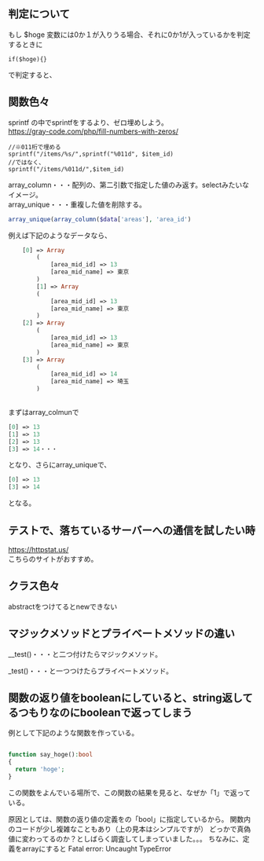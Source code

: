 ## 判定について
もし $hoge 変数には0か１が入りうる場合、それに0か1が入っているかを判定するときに

```
if($hoge){}
```
で判定すると、

## 関数色々
sprintf の中でsprintfをするより、ゼロ埋めしよう。<br>
https://gray-code.com/php/fill-numbers-with-zeros/

```
//※011桁で埋める
sprintf("/items/%s/",sprintf("%011d", $item_id)
//ではなく、
sprintf("/items/%011d/",$item_id)
```

array_column・・・配列の、第二引数で指定した値のみ返す。selectみたいなイメージ。<br>
array_unique・・・重複した値を削除する。
```php
array_unique(array_column($data['areas'], 'area_id')
```

例えば下記のようなデータなら、

```php
	[0] => Array
        (
            [area_mid_id] => 13
            [area_mid_name] => 東京
        )
        [1] => Array
        (
            [area_mid_id] => 13
            [area_mid_name] => 東京
		)
	[2] => Array
        (
            [area_mid_id] => 13
            [area_mid_name] => 東京
		)
	[3] => Array
        (
            [area_mid_id] => 14
            [area_mid_name] => 埼玉
		)
  
```
まずはarray_colmunで
```php
[0] => 13
[1] => 13
[2] => 13
[3] => 14・・・
```

となり、さらにarray_uniqueで、
```php
[0] => 13
[3] => 14
```
となる。



## テストで、落ちているサーバーへの通信を試したい時

https://httpstat.us/
<br/>
こちらのサイトがおすすめ。

## クラス色々
abstractをつけてるとnewできない<br>

## マジックメソッドとプライベートメソッドの違い

__test()・・・と二つ付けたらマジックメソッド。

_test()・・・と一つつけたらプライベートメソッド。

## 関数の返り値をbooleanにしていると、string返してるつもりなのにbooleanで返ってしまう

例として下記のような関数を作っている。

```php

function say_hoge():bool
{
  return 'hoge';
}

```

この関数をよんでいる場所で、この関数の結果を見ると、なぜか「1」で返っている。

原因としては、関数の返り値の定義をの「bool」に指定しているから。
関数内のコードが少し複雑なこともあり（上の見本はシンプルですが）
どっかで真偽値に変わってるのか？としばらく調査してしまっていました。。。
ちなみに、定義をarrayにすると Fatal error: Uncaught TypeError
